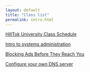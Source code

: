 ```yaml
---
layout: default
title: "Class list"
permalink: intro.html
---
```


[HillTok University Class Schedule](https://docs.google.com/spreadsheets/u/1/d/1mfd_rx5enTGaZABWNyelwKOgHUWD0pew/htmlview?pli=1)

[Intro to systems administration](#)

[Blocking Ads Before They Reach You ](/pihole/pi-intro.html)

[Configure your own DNS server](/plex/plex-intro.html)
